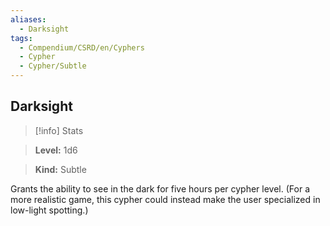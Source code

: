 ```yaml
---
aliases:
  - Darksight
tags:
  - Compendium/CSRD/en/Cyphers
  - Cypher
  - Cypher/Subtle
---
```

  
    
## Darksight    
>[!info] Stats    
> **Level:** 1d6    
> **Kind:** Subtle  
    
Grants the ability to see in the dark for five hours per cypher level. (For a more realistic game, this cypher could instead make the user specialized in low-light spotting.)